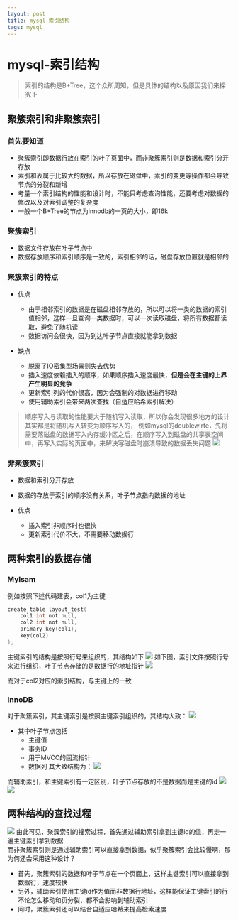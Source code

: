 ```yaml
--- 
layout: post 
title: mysql-索引结构 
tags: mysql 
---
```

# mysql-索引结构
> 索引的结构是B+Tree，这个众所周知，但是具体的结构以及原因我们来探究下

## 聚簇索引和非聚簇索引

### 首先要知道
* 聚簇索引即数据行放在索引的叶子页面中，而非聚簇索引则是数据和索引分开存放
* 索引和表属于比较大的数据，所以存放在磁盘中，索引的变更等操作都会导致节点的分裂和新增
* 考量一个索引结构的性能和设计时，不能只考虑查询性能，还要考虑对数据的修改以及对索引调整的复杂度
* 一般一个B+Tree的节点为innodb的一页的大小，即16k

### 聚簇索引
* 数据文件存放在叶子节点中
* 数据存放顺序和索引顺序是一致的，索引相邻的话，磁盘存放位置就是相邻的

### 聚簇索引的特点
* 优点
    * 由于相邻索引的数据是在磁盘相邻存放的，所以可以将一类的数据的索引值相邻，这样一旦查询一类数据时，可以一次读取磁盘，将所有数据都读取，避免了随机读
    * 数据访问会很快，因为到达叶子节点直接就能拿到数据

* 缺点
    * 脱离了IO密集型场景则失去优势
    * 插入速度依赖插入的顺序，如果顺序插入速度最快，**但是会在主键的上界产生明显的竞争**
    * 更新索引列的代价很高，因为会强制的对数据进行移动
    * 使用辅助索引会带来两次查找（自适应哈希索引解决）

> 顺序写入与读取的性能要大于随机写入读取，所以你会发现很多地方的设计其实都是将随机写入转变为顺序写入的，
> 例如mysql的doublewirte，先将需要落磁盘的数据写入内存缓冲区之后，在顺序写入到磁盘的共享表空间中，再写入实际的页面中，来解决写磁盘时崩溃导致的数据丢失问题
> ![](https://cdn.jsdelivr.net/gh/nber1994/fu0k@master/uPic/20190705162621367_360839888.png)


### 非聚簇索引
* 数据和索引分开存放
* 数据的存放于索引的顺序没有关系，叶子节点指向数据的地址

* 优点
    * 插入索引非顺序时也很快
    * 更新索引代价不大，不需要移动数据行

## 两种索引的数据存储
### MyIsam
例如按照下述代码建表，col1为主键
```c
create table layout_test(
    col1 int not null,
    col2 int not null,
    primary key(col1),
    key(col2)
);
```
主键索引的结构是按照行号来组织的，其结构如下
![](https://cdn.jsdelivr.net/gh/nber1994/fu0k@master/uPic/20190704165848911_1484289541.png)
如下图，索引文件按照行号来进行组织，叶子节点存储的是数据行的地址指针
![](https://cdn.jsdelivr.net/gh/nber1994/fu0k@master/uPic/20190704165905564_1284272035.png)

而对于col2对应的索引结构，与主键上的一致

### InnoDB
对于聚簇索引，其主键索引是按照主键索引组织的，其结构大致：
![](https://cdn.jsdelivr.net/gh/nber1994/fu0k@master/uPic/20190704171001101_1842590321.png)

* 其中叶子节点包括
    * 主键值
    * 事务ID
    * 用于MVCC的回流指针
    * 数据列
其大致结构为：
![](https://cdn.jsdelivr.net/gh/nber1994/fu0k@master/uPic/20190704171247519_597744944.png)

而辅助索引，和主键索引有一定区别，叶子节点存放的不是数据而是主键的id
![](https://cdn.jsdelivr.net/gh/nber1994/fu0k@master/uPic/20190704171437857_1734137647.png)
![](https://cdn.jsdelivr.net/gh/nber1994/fu0k@master/uPic/20190704171428341_370773142.png)



## 两种结构的查找过程
![](https://cdn.jsdelivr.net/gh/nber1994/fu0k@master/uPic/20190704213206543_3376045.png)
由此可见，聚簇索引的搜索过程，首先通过辅助索引拿到主键id的值，再走一遍主键索引拿到数据    
而非聚簇索引则是通过辅助索引可以直接拿到数据，似乎聚簇索引会比较慢啊，那为何还会采用这种设计？    
* 首先，聚簇索引的数据和叶子节点在一个页面上，这样主键索引可以直接拿到数据行，速度较快
* 另外，辅助索引使用主键id作为值而非数据行地址，这样能保证主键索引的行不论怎么移动和页分裂，都不会影响到辅助索引
* 同时，聚簇索引还可以结合自适应哈希来提高检索速度

